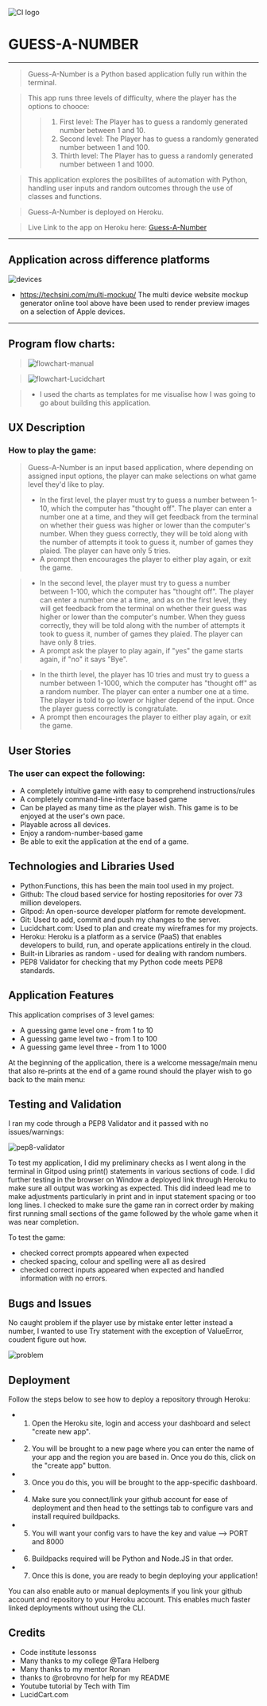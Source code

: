 ![CI logo](https://codeinstitute.s3.amazonaws.com/fullstack/ci_logo_small.png)

# GUESS-A-NUMBER

----

> Guess-A-Number is a Python based application fully run within the terminal.

> This app runs three levels of difficulty, where the player has the options to chooce:
>
>> 1. First level: The Player has to guess a randomly generated number between 1 and 10.
>> 2. Second level: The Player has to guess a randomly generated number between 1 and 100.
>> 3. Thirth level: The Player has to guess a randomly generated number between 1 and 1000.

> This application explores the posibilites of automation with Python, handling user inputs and random outcomes through the use of classes and functions.

> Guess-A-Number is deployed on Heroku.

> Live Link to the app on Heroku here: [Guess-A-Number](https://guess-a-numbe.herokuapp.com/ "Guess-A-Number")

----

## Application across difference platforms

 ![devices](/images/devices.jpg)

- https://techsini.com/multi-mockup/
The multi device website mockup generator online tool above have been used to render preview images on a selection of Apple devices.

---
## Program flow charts:

> ![flowchart-manual](/images/flowchart-manual.jpg)

> ![flowchart-Lucidchart](/images/flowchart-lu.jpg)

> - I used the charts as templates for me visualise how I was going to go about building this application.

## UX Description
>
### How to play the game:

> Guess-A-Number is an input based application, where depending on assigned input options, the player can make selections on what game level they'd like to play.
> - In the first level, the player must try to guess a number between 1-10, which the computer has "thought off". The player can enter a number one at a time, and they will get feedback from the terminal on whether their guess was higher or lower than the computer's number. When they guess correctly, they will be told along with the number of attempts it took to guess it, number of games they plaied. The player can have only 5 tries.
> - A prompt then encourages the player to either play again, or exit the game.

> - In the second level, the player must try to guess a number between 1-100, which the computer has "thought off". The player can enter a number one at a time, and as on the first level, they will get feedback from the terminal on whether their guess was higher or lower than the computer's number. When they guess correctly, they will be told along with the number of attempts it took to guess it, number of games they plaied. The player can have only 8 tries.
> - A prompt ask the player to play again, if "yes" the game starts again, if "no" it says "Bye".

> - In the thirth level, the player has 10 tries and must try to guess a number between 1-1000, which the computer has "thought off" as a random number. The player can enter a number one at a time. The player is told to go lower or higher depend of the input. Once the player guess correctly is congratulate.
> - A prompt then encourages the player to either play again, or exit the game.

## User Stories

### The user can expect the following:

- A completely intuitive game with easy to comprehend instructions/rules
- A completely command-line-interface based game
- Can be played as many time as the player wish. This game is to be enjoyed at the user's own pace.
- Playable across all devices.
- Enjoy a random-number-based game
- Be able to exit the application at the end of a game.

## Technologies and Libraries Used

- Python:Functions, this has been the main tool used in my project.
- Github: The cloud based service for hosting repositories for over 73 million developers.
- Gitpod: An open-source developer platform for remote development.
- Git: Used to add, commit and push my changes to the server.
- Lucidchart.com: Used to plan and create my wireframes for my projects.
- Heroku: Heroku is a platform as a service (PaaS) that enables developers to build, run, and operate applications entirely in the cloud.
- Built-in Libraries as random - used for dealing with random numbers.
- PEP8 Validator for checking that my Python code meets PEP8 standards.

## Application Features

This application comprises of 3 level games:

- A guessing game level one - from 1 to 10
- A guessing game level two - from 1 to 100
- A guessing game level three - from 1 to 1000

At the beginning of the application, there is a welcome message/main menu that also re-prints at the end of a game round should the player wish to go back to the main menu:

## Testing and Validation
I ran my code through a PEP8 Validator and it passed with no issues/warnings:

![pep8-validator](/images/pep8.jpg)

To test my application, I did my preliminary checks as I went along in the terminal in Gitpod using print() statements in various sections of code. I did further testing in the browser on Window a deployed link through Heroku to make sure all output was working as expected. This did indeed lead me to make adjustments particularly in print and in input statement spacing or too long lines.
I checked to make sure the game ran in correct order by making first running small sections of the game followed by the whole game when it was near completion.

To test the game:
- checked correct prompts appeared when expected
- checked spacing, colour and spelling were all as desired
- checked correct inputs appeared when expected and handled information with no errors.

## Bugs and Issues
No caught problem if the player use by mistake enter letter instead a number, I wanted to use Try statement with the exception of ValueError, coudent figure out how.

![problem](/images/problem.jpg)

## Deployment
Follow the steps below to see how to deploy a repository through Heroku:
- 1. Open the Heroku site, login and access your dashboard and select "create new app".
- 2. You will be brought to a new page where you can enter the name of your app and the region you are based in. Once you do this, click on the "create app" button.
- 3. Once you do this, you will be brought to the app-specific dashboard.
- 4. Make sure you connect/link your github account for ease of deployment and then head to the settings tab to configure vars and install required buildpacks.
- 5. You will want your config vars to have the key and value --> PORT and 8000
- 6. Buildpacks required will be Python and Node.JS in that order.
- 7. Once this is done, you are ready to begin deploying your application!

You can also enable auto or manual deployments if you link your github account and repository to your Heroku account. This enables much faster linked deployments without using the CLI.

## Credits
- Code institute lessonss
- Many thanks to my college @Tara Helberg
- Many thanks to my mentor Ronan
- thanks to @robrovno for help for my README
- Youtube tutorial by Tech with Tim
- LucidCart.com


